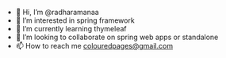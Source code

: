 - 👋 Hi, I’m @radharamanaa
- 👀 I’m interested in spring framework
- 🌱 I’m currently learning thymeleaf
- 💞️ I’m looking to collaborate on spring web apps or standalone
- 📫 How to reach me colouredpages@gmail.com 

<!---
radharamanaa/radharamanaa is a ✨ special ✨ repository because its `README.md` (this file) appears on your GitHub profile.
You can click the Preview link to take a look at your changes.
--->
